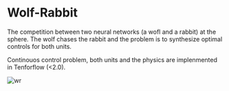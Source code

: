 # Wolf-Rabbit
The competition between two neural networks (a wofl and a rabbit) at the sphere. The wolf chases the rabbit and the problem is to synthesize optimal controls for both units. 

Continouos control problem, both units and the physics are implenmented in Tenforflow (<2.0).
 


![wr](https://user-images.githubusercontent.com/73900267/98024297-1c4dce00-1dd6-11eb-8a18-9e3db4ef6671.jpg)

